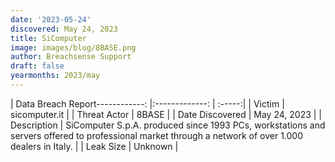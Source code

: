 ```yaml
---
date: '2023-05-24'
discovered: May 24, 2023
title: SiComputer
image: images/blog/8BASE.png
author: Breachsense Support
draft: false
yearmonths: 2023/may
---
```


| Data Breach Report------------:     |:-------------:    | :-----:|
| Victim      | sicomputer.it      | 
| Threat Actor      | 8BASE      | 
| Date Discovered      | May 24, 2023      | 
| Description      | SiComputer S.p.A. produced since 1993 PCs, workstations and servers offered to professional market through a network of over 1.000 dealers in Italy.      | 
| Leak Size      | Unknown      | 

